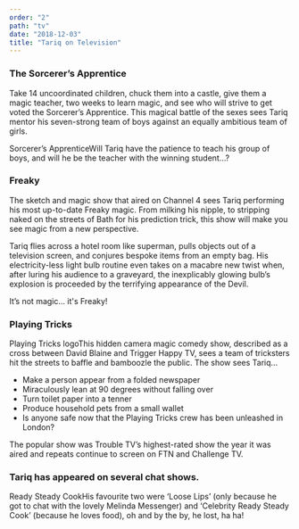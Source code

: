 ```yaml
---
order: "2"
path: "tv"
date: "2018-12-03"
title: "Tariq on Television"
---
```


### The Sorcerer’s Apprentice
Take 14 uncoordinated children, chuck them into a castle, give them a magic teacher, two weeks to learn magic, and see who will strive to get voted the Sorcerer’s Apprentice. This magical battle of the sexes sees Tariq mentor his seven-strong team of boys against an equally ambitious team of girls.

Sorcerer’s ApprenticeWill Tariq have the patience to teach his group of boys, and will he be the teacher with the winning student…?

### Freaky
The sketch and magic show that aired on Channel 4 sees Tariq performing his most up-to-date Freaky magic. From milking his nipple, to stripping naked on the streets of Bath for his prediction trick, this show will make you see magic from a new perspective.

Tariq flies across a hotel room like superman, pulls objects out of a television screen, and conjures bespoke items from an empty bag. His electricity-less light bulb routine even takes on a macabre new twist when, after luring his audience to a graveyard, the inexplicably glowing bulb’s explosion is proceeded by the terrifying appearance of the Devil.

It’s not magic… it's Freaky!

### Playing Tricks

Playing Tricks logoThis hidden camera magic comedy show, described as a cross between David Blaine and Trigger Happy TV, sees a team of tricksters hit the streets to baffle and bamboozle the public. The show sees Tariq…

 - Make a person appear from a folded newspaper
 - Miraculously lean at 90 degrees without falling over
 - Turn toilet paper into a tenner
 - Produce household pets from a small wallet
 - Is anyone safe now that the Playing Tricks crew has been unleashed in London?

The popular show was Trouble TV’s highest-rated show the year it was aired and repeats continue to screen on FTN and Challenge TV.

### Tariq has appeared on several chat shows.
Ready Steady CookHis favourite two were ‘Loose Lips’ (only because he got to chat with the lovely Melinda Messenger) and ‘Celebrity Ready Steady Cook’ (because he loves food), oh and by the by, he lost, ha ha!